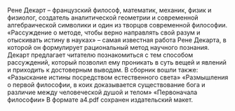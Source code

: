 <!--2024-01-21 22:32:25-->
Рене Декарт – французский философ, математик, механик, физик и физиолог, создатель аналитической геометрии и современной алгебраической символики и один из творцов современной философии.
«Рассуждение о методе, чтобы верно направлять свой разум и отыскивать истину в науках» – самая известная работа Рене Декарта, в которой он формулирует рациональный метод научного познания. Декарт предлагает читателю познакомиться с тем способом рассуждений, который позволил ему проникать в суть вещей и явлений и приходить к достоверным выводам.
В сборник вошли также:
«Разыскание истины посредством естественного света»
«Размышления о первой философии, в коих доказывается существование бога и различие между человеческой душой и телом»
«Первоначала философии»
В формате a4.pdf сохранен издательский макет.